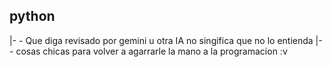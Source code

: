 ## python
|- - Que diga revisado por gemini u otra IA no singifica que no lo entienda
|- - cosas chicas para volver a agarrarle la mano a la programacion :v
